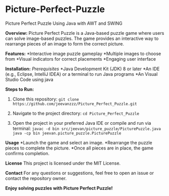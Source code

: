 # Picture-Perfect-Puzzle
Picture Perfect Puzzle Using Java with AWT and SWING

**Overview:**
Picture Perfect Puzzle is a Java-based puzzle game where users can solve image-based puzzles. The game provides an interactive way to rearrange pieces of an image to form the correct picture.

**Features:**
*Interactive image puzzle gameplay
*Multiple images to choose from
*Visual indicators for correct placements
*Engaging user interface

**Installation:**
*Prerequisites*
*Java Development Kit (JDK) 8 or later
*An IDE (e.g., Eclipse, IntelliJ IDEA) or a terminal to run Java programs
*An Visual Studio Code using java

**Steps to Run:**
1. Clone this repository:
`git clone https://github.com/jeevanzzz/Picture_Perfect_Puzzle.git`

2. Navigate to the project directory:
`cd Picture_Perfect_Puzzle`

3. Open the project in your preferred Java IDE or compile and run via terminal:
   `javac -d bin src/jeevan/picture_puzzle/PicturePuzzle.java
    java -cp bin jeevan.picture_puzzle.PicturePuzzle`

**Usage**
*Launch the game and select an image.
*Rearrange the puzzle pieces to complete the picture.
*Once all pieces are in place, the game confirms completion.

**License**
This project is licensed under the MIT License.

**Contact**
For any questions or suggestions, feel free to open an issue or contact the repository owner.

**Enjoy solving puzzles with Picture Perfect Puzzle!**
